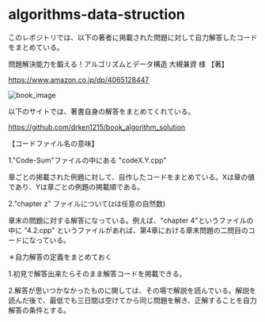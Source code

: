 # algorithms-data-struction

このレポジトリでは、以下の著者に掲載された問題に対して自力解答したコードをまとめている。

問題解決能力を鍛える！アルゴリズムとデータ構造 大槻兼資 様 【著】

https://www.amazon.co.jp/dp/4065128447

![book_image](https://user-images.githubusercontent.com/117615272/200555812-3d832be4-bd2e-4e6b-a40b-88bf68410335.png)

以下のサイトでは、著書自身の解答をまとめてくれている。

https://github.com/drken1215/book_algorithm_solution

【コードファイル名の意味】

1."Code-Sum"ファイルの中にある "codeX.Y.cpp"

章ごとの掲載された例題に対して、自作したコードをまとめている。Xは章の値であり、Yは章ごとの例題の掲載順である。

2."chapter z" ファイルについて(zは任意の自然数)

章末の問題に対する解答になっている。例えば、"chapter 4"というファイルの中に "4.2.cpp" というファイルがあれば、第4章における章末問題の二問目のコードになっている。

＊自力解答の定義をまとめておく

1.初見で解答出来たらそのまま解答コードを掲載できる。

2.解答が思いつかなかったものに関しては、その場で解説を読んでいる。解説を読んだ後で、最低でも三日間は空けてから同じ問題を解き、正解することを自力解答の条件とする。
